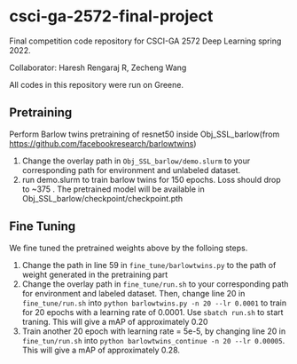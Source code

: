 # csci-ga-2572-final-project
Final competition code repository for CSCI-GA 2572 Deep Learning spring 2022.

Collaborator: Haresh Rengaraj R, Zecheng Wang

All codes in this repository were run on Greene.

## Pretraining
Perform Barlow twins pretraining of resnet50 inside Obj_SSL_barlow(from https://github.com/facebookresearch/barlowtwins)

1. Change the overlay path in `Obj_SSL_barlow/demo.slurm` to your corresponding path for environment and unlabeled dataset. 
2. run demo.slurm to train barlow twins for 150 epochs. Loss should drop to ~375 . The pretrained model will be available in Obj_SSL_barlow/checkpoint/checkpoint.pth

## Fine Tuning
We fine tuned the pretrained weights above by the folloing steps.
1. Change the path in line 59 in `fine_tune/barlowtwins.py` to the path of weight generated in the pretraining part
2. Change the overlay path in `fine_tune/run.sh` to your corresponding path for environment and labeled dataset. Then, change line 20 in `fine_tune/run.sh` into `python barlowtwins.py -n 20 --lr 0.0001` to train for 20 epochs with a learning rate of 0.0001. Use `sbatch run.sh` to start traning. This will give a mAP of approximately 0.20
3. Train another 20 epoch with learning rate = 5e-5, by changing line 20 in `fine_tun/run.sh` into `python barlowtwins_continue -n 20 --lr 0.00005`. This will give a mAP of approximately 0.28.
